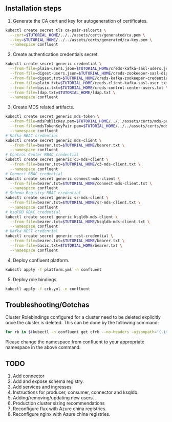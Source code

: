## Installation steps

1. Generate the CA cert and key for autogeneration of certificates.

```bash
kubectl create secret tls ca-pair-sslcerts \
  --cert=$TUTORIAL_HOME/../../assets/certs/generated/ca.pem \
  --key=$TUTORIAL_HOME/../../assets/certs/generated/ca-key.pem \
  --namespace confluent
```

2. Create authentication credentials secret.

```bash
kubectl create secret generic credential \
  --from-file=plain-users.json=$TUTORIAL_HOME/creds-kafka-sasl-users.json \
  --from-file=digest-users.json=$TUTORIAL_HOME/creds-zookeeper-sasl-digest-users.json \
  --from-file=digest.txt=$TUTORIAL_HOME/creds-kafka-zookeeper-credentials.txt \
  --from-file=plain.txt=$TUTORIAL_HOME/creds-client-kafka-sasl-user.txt \
  --from-file=basic.txt=$TUTORIAL_HOME/creds-control-center-users.txt \
  --from-file=ldap.txt=$TUTORIAL_HOME/ldap.txt \
  --namespace confluent
```

3. Create MDS related artifacts.

```bash
kubectl create secret generic mds-token \
  --from-file=mdsPublicKey.pem=$TUTORIAL_HOME/../../assets/certs/mds-publickey.txt \
  --from-file=mdsTokenKeyPair.pem=$TUTORIAL_HOME/../../assets/certs/mds-tokenkeypair.txt \
  --namespace confluent
# Kafka RBAC credential
kubectl create secret generic mds-client \
  --from-file=bearer.txt=$TUTORIAL_HOME/bearer.txt \
  --namespace confluent
# Control Center RBAC credential
kubectl create secret generic c3-mds-client \
  --from-file=bearer.txt=$TUTORIAL_HOME/c3-mds-client.txt \
  --namespace confluent
# Connect RBAC credential
kubectl create secret generic connect-mds-client \
  --from-file=bearer.txt=$TUTORIAL_HOME/connect-mds-client.txt \
  --namespace confluent
# Schema Registry RBAC credential
kubectl create secret generic sr-mds-client \
  --from-file=bearer.txt=$TUTORIAL_HOME/sr-mds-client.txt \
  --namespace confluent
# ksqlDB RBAC credential
kubectl create secret generic ksqldb-mds-client \
  --from-file=bearer.txt=$TUTORIAL_HOME/ksqldb-mds-client.txt \
  --namespace confluent
# Kafka REST credential
kubectl create secret generic rest-credential \
  --from-file=bearer.txt=$TUTORIAL_HOME/bearer.txt \
  --from-file=basic.txt=$TUTORIAL_HOME/bearer.txt \
  --namespace confluent
```

4. Deploy confluent platform.

```bash
kubectl apply -f platform.yml -n confluent
```

5. Deploy role bindings.

```bash
kubectl apply -f crb.yml -n confluent
```

## Troubleshooting/Gotchas

Cluster Rolebindings configured for a cluster need to be deleted explicitly once the cluster is deleted. This can be done by the following command:

```bash
for rb in $(kubectl -n confluent get cfrb --no-headers -ojsonpath='{.items[*].metadata.name}'); do kubectl -n confluent  patch cfrb $rb -p '{"metadata":{"finalizers":[]}}' --type=merge; done
```

Please change the namespace from confluent to your appropriate namespace in the above command.

## TODO

1. Add connector
2. Add and expose schema registry.
3. Add services and ingresses
4. Instructions for producer, consumer, connector and ksqldb.
5. Adding/removing/updating new users.
6. Production cluster sizing recommendations
7. Reconfigure flux with Azure china registries.
8. Reconfigure nginx with Azure china registries.